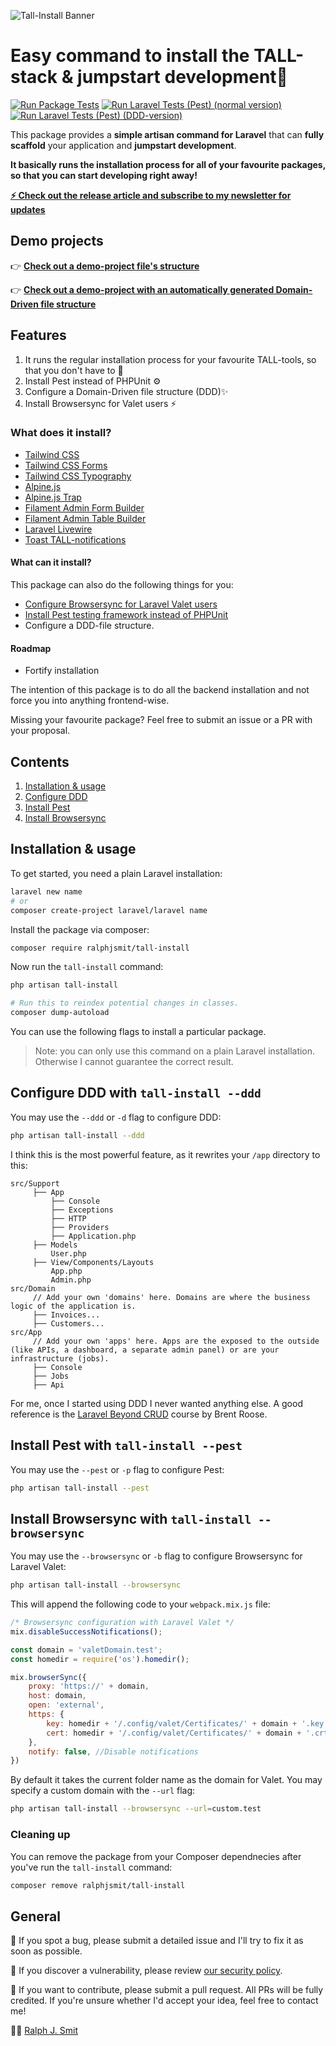 ![Tall-Install Banner](https://github.com/ralphjsmit/tall-install/blob/main/docs/images/tall-install.jpg)

# Easy command to install the TALL-stack & jumpstart development🚀

[![Run Package Tests](https://github.com/ralphjsmit/tall-install/actions/workflows/run-tests.yml/badge.svg?branch=main)](https://github.com/ralphjsmit/tall-install/actions/workflows/run-tests.yml)
[![Run Laravel Tests (Pest) (normal version)](https://github.com/ralphjsmit/tall-install-demo/actions/workflows/run-tests.yml/badge.svg?branch=main)](https://github.com/ralphjsmit/tall-install-demo/actions/workflows/run-tests.yml)
[![Run Laravel Tests (Pest) (DDD-version)](https://github.com/ralphjsmit/tall-install-ddd-demo/actions/workflows/run-tests.yml/badge.svg?branch=main)](https://github.com/ralphjsmit/tall-install-ddd-demo/actions/workflows/run-tests.yml)

This package provides a **simple artisan command for Laravel** that can **fully scaffold** your application and **jumpstart development**.

**It basically runs the installation process for all of your favourite packages, so that you can start developing right away!**

**[⚡️ Check out the release article and subscribe to my newsletter for updates](https://ralphjsmit.com/laravel-tall-install/)**

## Demo projects

👉 **[Check out a demo-project file's structure](https://github.com/ralphjsmit/tall-install-demo)**

👉 **[Check out a demo-project with an automatically generated Domain-Driven file structure](https://github.com/ralphjsmit/tall-install-ddd-demo)**

## Features

1. It runs the regular installation process for your favourite TALL-tools, so that you don't have to 🚀
2. Install Pest instead of PHPUnit ⚙️
3. Configure a Domain-Driven file structure (DDD)✨
4. Install Browsersync for Valet users ⚡️

### What does it install?

- [Tailwind CSS](https://tailwindcss.com)
- [Tailwind CSS Forms](https://tailwindcss.com/docs/plugins#forms)
- [Tailwind CSS Typography](https://tailwindcss.com/docs/plugins#typography)
- [Alpine.js](https://alpinejs.dev)
- [Alpine.js Trap](https://alpinejs.dev/plugins/trap)
- [Filament Admin Form Builder](https://filamentadmin.com/docs/2.x/forms/installation)
- [Filament Admin Table Builder](https://filamentadmin.com/docs/2.x/tables/installation)
- [Laravel Livewire](https://laravel-livewire.com)
- [Toast TALL-notifications](https://github.com/usernotnull/tall-toasts)

#### What can it install?

This package can also do the following things for you:

- [Configure Browsersync for Laravel Valet users](https://ralphjsmit.com/laravel-valet-browsersync/)
- [Install Pest testing framework instead of PHPUnit](https://pestphp.com)
- Configure a DDD-file structure.

#### Roadmap

- Fortify installation

The intention of this package is to do all the backend installation and not force you into anything frontend-wise.

Missing your favourite package? Feel free to submit an issue or a PR with your proposal.

## Contents

1. [Installation & usage](#installation--usage)
2. [Configure DDD](#configure-ddd-with-tall-install---ddd)
3. [Install Pest](#install-pest-with-tall-install---pest)
4. [Install Browsersync](#install-browsersync-with-tall-install---browsersync)

## Installation & usage

To get started, you need a plain Laravel installation:

```bash
laravel new name
# or
composer create-project laravel/laravel name
```

Install the package via composer:

```bash
composer require ralphjsmit/tall-install
```

Now run the `tall-install` command:

```bash
php artisan tall-install

# Run this to reindex potential changes in classes.
composer dump-autoload
```

You can use the following flags to install a particular package.

> Note: you can only use this command on a plain Laravel installation. Otherwise I cannot guarantee the correct result.

## Configure DDD with `tall-install --ddd`

You may use the `--ddd` or `-d` flag to configure DDD:

```bash
php artisan tall-install --ddd
```

I think this is the most powerful feature, as it rewrites your `/app` directory to this:

```
src/Support
     ├── App
         ├── Console
         ├── Exceptions
         ├── HTTP
         ├── Providers
         ├── Application.php
     ├── Models
         User.php
     ├── View/Components/Layouts
         App.php
         Admin.php
src/Domain
     // Add your own 'domains' here. Domains are where the business logic of the application is.
     ├── Invoices...
     ├── Customers...
src/App
     // Add your own 'apps' here. Apps are the exposed to the outside (like APIs, a dashboard, a separate admin panel) or are your infrastructure (jobs).
     ├── Console
     ├── Jobs
     ├── Api
```

For me, once I started using DDD I never wanted anything else. A good reference is the [Laravel Beyond CRUD](https://laravel-beyond-crud.com) course by Brent Roose.

## Install Pest with `tall-install --pest`

You may use the `--pest` or `-p` flag to configure Pest:

```bash
php artisan tall-install --pest
```

## Install Browsersync with `tall-install --browsersync`

You may use the `--browsersync` or `-b` flag to configure Browsersync for Laravel Valet:

```bash
php artisan tall-install --browsersync
```

This will append the following code to your `webpack.mix.js` file:

```js
/* Browsersync configuration with Laravel Valet */
mix.disableSuccessNotifications();

const domain = 'valetDomain.test';
const homedir = require('os').homedir();

mix.browserSync({
    proxy: 'https://' + domain,
    host: domain,
    open: 'external',
    https: {
        key: homedir + '/.config/valet/Certificates/' + domain + '.key',
        cert: homedir + '/.config/valet/Certificates/' + domain + '.crt'
    },
    notify: false, //Disable notifications
})
```

By default it takes the current folder name as the domain for Valet. You may specify a custom domain with the `--url` flag:

```bash
php artisan tall-install --browsersync --url=custom.test
```

### Cleaning up

You can remove the package from your Composer dependnecies after you've run the `tall-install` command:

```bash
composer remove ralphjsmit/tall-install
```

## General

🐞 If you spot a bug, please submit a detailed issue and I'll try to fix it as soon as possible.

🔐 If you discover a vulnerability, please review [our security policy](../../security/policy).

🙌 If you want to contribute, please submit a pull request. All PRs will be fully credited. If you're unsure whether I'd accept your idea, feel free to contact me!

🙋‍♂️ [Ralph J. Smit](https://ralphjsmit.com)
